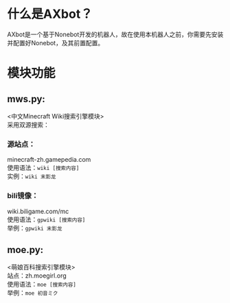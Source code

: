 # 什么是AXbot？
AXbot是一个基于Nonebot开发的机器人，故在使用本机器人之前，你需要先安装并配置好Nonebot，及其前置配置。
# 模块功能
## mws.py:
  <中文Minecraft Wiki搜索引擎模块><br>
 	采用双源搜索：<br>
### 源站点：
minecraft-zh.gamepedia.com<br>
      使用语法：``wiki [搜索内容]``<br>
      实例：``wiki 末影龙``<br>
### bili镜像：
wiki.biligame.com/mc<br>
使用语法：``gpwiki [搜索内容]``<br>
      举例：``gpwiki 末影龙``<br>

## moe.py:
  <萌娘百科搜索引擎模块><br>
  站点：zh.moegirl.org<br>
    使用语法：``moe [搜索内容]``<br>
    举例：``moe 初音ミク``<br>

